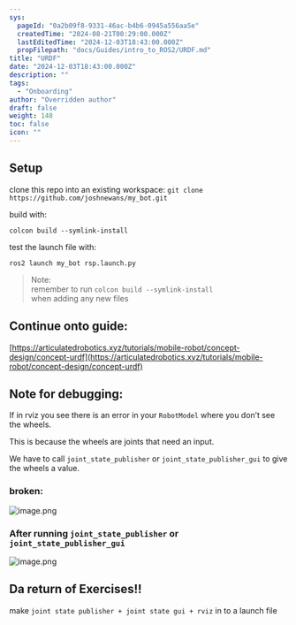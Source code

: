 ```yaml
---
sys:
  pageId: "0a2b09f8-9331-46ac-b4b6-0945a556aa5e"
  createdTime: "2024-08-21T00:29:00.000Z"
  lastEditedTime: "2024-12-03T18:43:00.000Z"
  propFilepath: "docs/Guides/intro_to_ROS2/URDF.md"
title: "URDF"
date: "2024-12-03T18:43:00.000Z"
description: ""
tags:
  - "Onboarding"
author: "Overridden author"
draft: false
weight: 148
toc: false
icon: ""
---
```


## Setup

clone this repo into an existing workspace:
`git clone https://github.com/joshnewans/my_bot.git`

build with:

`colcon build --symlink-install`

test the launch file with:

`ros2 launch my_bot rsp.launch.py`

> Note:  
> remember to run `colcon build --symlink-install`  
> when adding any new files

## Continue onto guide:

[https://articulatedrobotics.xyz/tutorials/mobile-robot/concept-design/concept-urdf](https://articulatedrobotics.xyz/tutorials/mobile-robot/concept-design/concept-urdf)

## Note for debugging:

If in rviz you see there is an error in your `RobotModel` where you don’t see the wheels.

This is because the wheels are joints that need an input. 

We have to call `joint_state_publisher` or `joint_state_publisher_gui` to give the wheels a value.

### broken:

![image.png](https://prod-files-secure.s3.us-west-2.amazonaws.com/d518164a-d88e-44d1-a4ee-3adb3bd8bce0/96a1d089-1f17-4dbf-8563-f2aef56a4d37/image.png?X-Amz-Algorithm=AWS4-HMAC-SHA256&X-Amz-Content-Sha256=UNSIGNED-PAYLOAD&X-Amz-Credential=ASIAZI2LB466W6VSICPA%2F20250329%2Fus-west-2%2Fs3%2Faws4_request&X-Amz-Date=20250329T190116Z&X-Amz-Expires=3600&X-Amz-Security-Token=IQoJb3JpZ2luX2VjEBIaCXVzLXdlc3QtMiJIMEYCIQCn%2FndFUEvKzggO2cU9hML0ftb53fUKQQf9pGz6AmCsogIhAL2oU5TSg861e6upK7FEhHQjAFdasfhJudicTr1HDlasKv8DCHsQABoMNjM3NDIzMTgzODA1Igy3WC8S9to0z6jFOFcq3AO8vZFhrsQm%2B8is%2BxvkYxf2FUhOngwKFDpF%2BXlw8jXOwe8NW658k%2BkET%2B%2BOgLaszAKNsTTbybnA39%2BpHHJSJHDoayq7MhQBSMmXnV2ahvgN5GZE91f29mn5ZJR0d46JemjE%2BLkME4RXN%2B%2F9mhe%2BxCcyf3agFZS3lFyw3x0qIm6WRgzVqmtnxOQjaqu4MUUCJQWhSGuj2VA6lCdW0nlxVFfP38C3frTEaBvBsrTN6aP79UUc74LLrTUXH%2Fs0%2BxVazLATsbmdiUENYMrW0iieMCXwsHHX5L%2FVW6EnXgnjxg0kHAt4MRHg7cq6f4%2B9a7d6yePPu9B1OEqesUu8Mk2o1zsnl%2BGSx7ScaiboNlvbg04PkH%2F%2FYwC%2BleqRQsNxFLrkTVdNMnd7AwBLRrWS5PnSRjy8m9MCDhHnr42KHd%2FMn7dK9R%2FqjuxMAHJwWypvGnSRDt8DSzuvjxAkWqJDK9KQxsEQSHA3SDIjk4zQSlWMsG4BSQWVmyAyFmr1V5i43S86vTTt%2FxWJd1xnOfsRDxVnINKDrhOAta%2Ff9ETq%2FuXh14izQi1z2AWGURy0ISSGIPItgL2Purc%2FcwRzBXzCYjWElsqjkjNndmZZCgwTktgCQ%2FnIxJlgbsIyAkkhoKnMFzDy8KC%2FBjqkAUkwnOymiVMnwPIkJhocLP6zvdwUB%2FZI3ePoRbO2V0%2Be3u4742Vut%2Fos08kl4Bm3xg2Na1nErr2gGhZhSkCsZjmd3Mb%2BFSyj0RVcoNJLHsnXTrjELon59fDIObvYHG5nMdCWDkfMiwar2gHDisXEue27%2B0csMopnnFXhJcZSAVk4V0p1atn4pUGqcehowhNeojKvFi5lrMj8FP6mkGu2FpEumoDH&X-Amz-Signature=66d47b42a343dd650fb9adbb261aa0a3fc3f2465afe8e1e57b9ac5f547fbabae&X-Amz-SignedHeaders=host&x-id=GetObject)

### After running `joint_state_publisher` or `joint_state_publisher_gui`

![image.png](https://prod-files-secure.s3.us-west-2.amazonaws.com/d518164a-d88e-44d1-a4ee-3adb3bd8bce0/130c99c7-1b0b-4031-9953-844fc3950ff4/image.png?X-Amz-Algorithm=AWS4-HMAC-SHA256&X-Amz-Content-Sha256=UNSIGNED-PAYLOAD&X-Amz-Credential=ASIAZI2LB466W6VSICPA%2F20250329%2Fus-west-2%2Fs3%2Faws4_request&X-Amz-Date=20250329T190116Z&X-Amz-Expires=3600&X-Amz-Security-Token=IQoJb3JpZ2luX2VjEBIaCXVzLXdlc3QtMiJIMEYCIQCn%2FndFUEvKzggO2cU9hML0ftb53fUKQQf9pGz6AmCsogIhAL2oU5TSg861e6upK7FEhHQjAFdasfhJudicTr1HDlasKv8DCHsQABoMNjM3NDIzMTgzODA1Igy3WC8S9to0z6jFOFcq3AO8vZFhrsQm%2B8is%2BxvkYxf2FUhOngwKFDpF%2BXlw8jXOwe8NW658k%2BkET%2B%2BOgLaszAKNsTTbybnA39%2BpHHJSJHDoayq7MhQBSMmXnV2ahvgN5GZE91f29mn5ZJR0d46JemjE%2BLkME4RXN%2B%2F9mhe%2BxCcyf3agFZS3lFyw3x0qIm6WRgzVqmtnxOQjaqu4MUUCJQWhSGuj2VA6lCdW0nlxVFfP38C3frTEaBvBsrTN6aP79UUc74LLrTUXH%2Fs0%2BxVazLATsbmdiUENYMrW0iieMCXwsHHX5L%2FVW6EnXgnjxg0kHAt4MRHg7cq6f4%2B9a7d6yePPu9B1OEqesUu8Mk2o1zsnl%2BGSx7ScaiboNlvbg04PkH%2F%2FYwC%2BleqRQsNxFLrkTVdNMnd7AwBLRrWS5PnSRjy8m9MCDhHnr42KHd%2FMn7dK9R%2FqjuxMAHJwWypvGnSRDt8DSzuvjxAkWqJDK9KQxsEQSHA3SDIjk4zQSlWMsG4BSQWVmyAyFmr1V5i43S86vTTt%2FxWJd1xnOfsRDxVnINKDrhOAta%2Ff9ETq%2FuXh14izQi1z2AWGURy0ISSGIPItgL2Purc%2FcwRzBXzCYjWElsqjkjNndmZZCgwTktgCQ%2FnIxJlgbsIyAkkhoKnMFzDy8KC%2FBjqkAUkwnOymiVMnwPIkJhocLP6zvdwUB%2FZI3ePoRbO2V0%2Be3u4742Vut%2Fos08kl4Bm3xg2Na1nErr2gGhZhSkCsZjmd3Mb%2BFSyj0RVcoNJLHsnXTrjELon59fDIObvYHG5nMdCWDkfMiwar2gHDisXEue27%2B0csMopnnFXhJcZSAVk4V0p1atn4pUGqcehowhNeojKvFi5lrMj8FP6mkGu2FpEumoDH&X-Amz-Signature=fd3ba5b17a2f761aa9dea32eb80fd3faca1b109166f9fdb5da7acb7f9c491734&X-Amz-SignedHeaders=host&x-id=GetObject)

## Da return of Exercises!!

make `joint state publisher + joint state gui + rviz` in to a launch file
